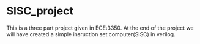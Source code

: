 # SISC_project

This is a three part project given in ECE:3350. At the end of the project we will have created a simple insruction set computer(SISC) in verilog. 
